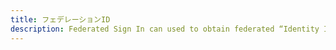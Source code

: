 ```yaml
---
title: フェデレーションID
description: Federated Sign In can used to obtain federated “Identity ID” using the external providers. SAML プロバイダー、Facebook、Google、Apple でサインインなどの外部サインインプロバイダーを設定する方法をご覧ください。
---
```


<inline-fragment src="~/sdk/fragments/library-callout.md"></inline-fragment>

<inline-fragment platform="ios" src="~/sdk/auth/fragments/ios/federated-identities.md"></inline-fragment> <inline-fragment platform="android" src="~/sdk/auth/fragments/android/federated-identities.md"></inline-fragment>